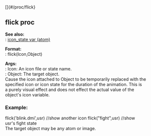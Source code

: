 []{#/proc/flick}    
## flick proc    
**See also:**    
:   [icon_state var (atom)](/ref/atom/var/icon_state.md)    
<!-- -->    
**Format:**    
:   flick(Icon,Object)    
<!-- -->    
**Args:**    
:   Icon: An icon file or state name.    
:   Object: The target object.    
Cause the icon attached to Object to be temporarily replaced with the    
specified icon or icon state for the duration of the animation. This is    
a purely visual effect and does not effect the actual value of the    
object\'s icon variable.    
### Example:    
flick(\'blink.dmi\',usr) //show another icon flick(\"fight\",usr) //show    
usr\'s fight state    
The target object may be any atom or image.  
